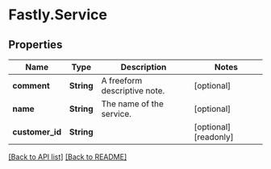 # Fastly.Service

## Properties

Name | Type | Description | Notes
------------ | ------------- | ------------- | -------------
**comment** | **String** | A freeform descriptive note. | [optional] 
**name** | **String** | The name of the service. | [optional] 
**customer_id** | **String** |  | [optional] [readonly] 


[[Back to API list]](../../README.md#endpoints) [[Back to README]](../../README.md)
